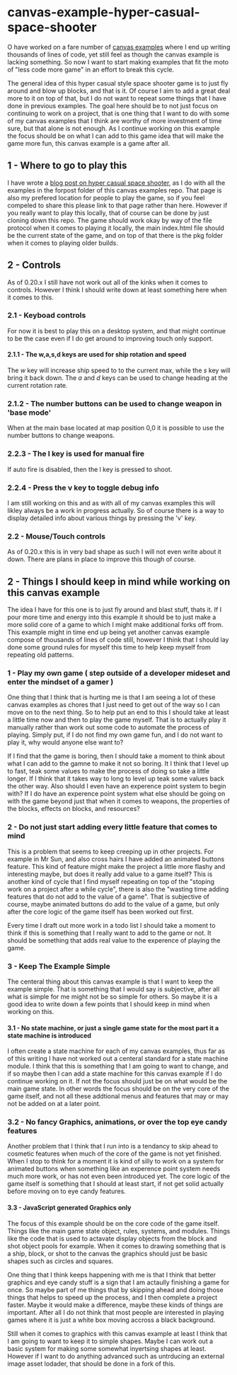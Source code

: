 # canvas-example-hyper-casual-space-shooter

O have worked on a fare number of [canvas examples](https://dustinpfister.github.io/2020/03/23/canvas-example/) where I end up writing thousands of lines of code, yet still feel as though the canvas example is lacking something. So now I want to start making examples that fit the moto of "less code more game" in an effort to break this cycle. 

The general idea of this hyper casual style space shooter game is to just fly around and blow up blocks, and that is it. Of course I aim to add a great deal more to it on top of that, but I do not want to repeat some things that I have done in previous examples. The goal here should be to not just focus on continuing to work on a project, that is one thing that I want to do with some of my canvas examples that I think are worthy of more investment of time sure, but that alone is not enough. As I continue working on this example the focus should be on what I can add to this game idea that will make the game more fun, this canvas example is a game after all.

## 1 - Where to go to play this

I have wrote a [blog post on hyper casual space shooter](https://dustinpfister.github.io/2020/12/11/canvas-example-hyper-casual-space-shooter/), as I do with all the examples in the forpost folder of this canvas examples repo. That page is also my prefered location for people to play the game, so if you feel compeled to share this please link to that page rather than here. However if you really want to play this locally, that of course can be done by just cloning down this repo. The game should work okay by way of the file protocol when it comes to playing it locally, the main index.html file should be the current state of the game, and on top of that there is the pkg folder when it comes to playing older builds.

## 2 - Controls

As of 0.20.x I still have not work out all of the kinks when it comes to controls. However I think I should write down at least something here when it comes to this.

### 2.1 - Keyboad controls

For now it is best to play this on a desktop system, and that might continue to be the case even if I do get around to improving touch only support.

#### 2.1.1 - The w,a,s,d keys are used for ship rotation and speed

   The _w_ key will increase ship speed to to the current max, while the _s_ key will bring it back down. The _a_ and _d_ keys can be used to change heading at the current rotation rate.

### 2.1.2 - The number buttons can be used to change weapon in 'base mode'

When at the main base located at map position 0,0 it is possible to use the number buttons to change weapons.

### 2.2.3 - The l key is used for manual fire

If auto fire is disabled, then the l key is pressed to shoot.

### 2.2.4 - Press the v key to toggle debug info

I am still working on this and as with all of my canvas examples this will likley always be a work in progress actually. So of course there is a way to display detailed info about various things by pressing the 'v' key.

### 2.2 - Mouse/Touch controls

As of 0.20.x this is in very bad shape as such I will not even write about it down. There are plans in place to improve this though of course.

## 2 - Things I should keep in mind while working on this canvas example

The idea I have for this one is to just fly around and blast stuff, thats it. If I pour more time and energy into this example it should be to just make a more solid core of a game to which I might make additional forks off from. This example might in time end up being yet another canvas example compose of thousands of lines of code still, however I think that I should lay done some ground rules for myself this time to help keep myself from repeating old patterns.

### 1 - Play my own game ( step outside of a developer mideset and enter the mindset of a gamer )

One thing that I think that is hurting me is that I am seeing a lot of these canvas examples as chores that I just need to get out of the way so I can move on to the next thing. So to help put an end to this I should take at least a little time now and then to play the game myself. That is to actually play it manually rather than work out some code to automate the process of playing. Simply put, if I do not find my own game fun, and I do not want to play it, why would anyone else want to?

If I find that the game is boring, then I should take a moment to think about what I can add to the gamne to make it not so boring. It I think that I level up to fast, teak some values to make the process of doing so take a little longer. If I think that it takes way to long to level up teak some values back the other way. Also should I even have an experence point system to begin with? If I do have an experence point system what else should be going on with the game beyond just that when it comes to weapons, the properties of the blocks, effects on blocks, and resources?

### 2 - Do not just start adding every little feature that comes to mind

This is a problem that seems to keep creeping up in other projects. For example in Mr Sun, and also cross hairs I have added an animated buttons feature. This kind of feature might make the project a little more flashy and interesting maybe, but does it really add value to a game itself? This is another kind of cycle that I find myself repeating on top of the "stoping work on a project after a while cycle", there is also the "wasting time adding features that do not add to the value of a game". That is subjective of course, maybe animated buttons do add to the value of a game, but only after the core logic of the game itself has been worked out first.

Every time I draft out more work in a todo list I should take a moment to think if this is something that I really want to add to the game or not. It should be something that adds real value to the experence of playing the game.

### 3 - Keep The Example Simple

The centeral thing about this canvas example is that I want to keep the example simple. That is something that I would say is subjective, after all what is simple for me might not be so simple for others. So maybe it is a good idea to write down a few points that I should keep in mind when working on this.

#### 3.1 - No state machine, or just a single game state for the most part it a state machine is introduced

I often create a state machine for each of my canvas examples, thus far as of this writing I have not worked out a centeral standard for a state machine module. I think that this is something that I am going to want to change, and if so maybe then I can add a state machine for this canvas example if I do continue working on it. If not the focus should just be on what would be the main game state. In other words the focus should be on the very core of the game itself, and not all these addtional menus and features that may or may not be added on at a later point.

### 3.2 - No fancy Graphics, animations, or over the top eye candy features

Another problem that I think that I run into is a tendancy to skip ahead to cosmetic features when much of the core of the game is not yet finished. When I stop to think for a moment it is kind of silly to work on a system for animated buttons when something like an experence point system needs much more work, or has not even been introduced yet. The core logic of the game itself is something that I should at least start, if not get solid actually before moving on to eye candy features.

#### 3.3 - JavaScript generated Graphics only

The focus of this example should be on the core code of the game itself. Things like the main game state object, rules, systems, and modules. Things like the code that is used to actavate display objects from the block and shot object pools for example. When it comes to drawing something that is a ship, block, or shot to the canvas the graphics should just be basic shapes such as circles and squares.

One thing that I think keeps happening with me is that I think that better graphics and eye candy stuff is a sign that I am actaully finishing a game for once. So maybe part of me things that by skipping ahead and doing those things that helps to speed up the process, and I then complete a project faster. Maybe it would make a difference, maybe these kinds of things are important. After all I do not think that most people are interested in playing games where it is just a white box moving accross a black background.

Still when it comes to graphics with this canvas example at least I think that I am going to want to keep it to simple shapes. Maybe I can work out a basic system for making some somewhat inyertsing shapes at least. However if I want to do anything advanced such as untrducing an external image asset lodader, that should be done in a fork of this.

